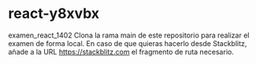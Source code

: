 # react-y8xvbx

examen_react_1402
Clona la rama main de este repositorio para realizar el examen de forma local.
En caso de que quieras hacerlo desde Stackblitz, añade a la URL https://stackblitz.com el fragmento de ruta necesario.